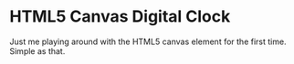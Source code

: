 
# HTML5 Canvas Digital Clock

Just me playing around with the HTML5 canvas element for the first time. Simple as that.
